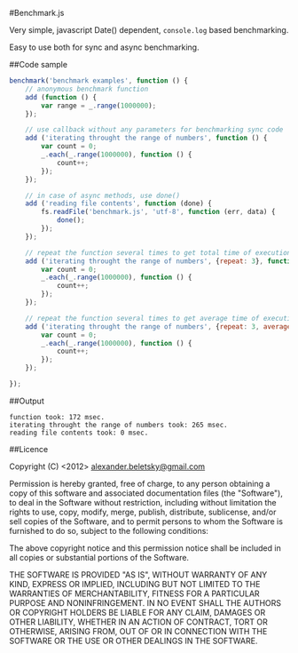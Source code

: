 #Benchmark.js

Very simple, javascript Date() dependent, `console.log` based benchmarking.

Easy to use both for sync and async benchmarking.

##Code sample

```js
benchmark('benchmark examples', function () {
    // anonymous benchmark function
    add (function () {
        var range = _.range(1000000);
    });

    // use callback without any parameters for benchmarking sync code
    add ('iterating throught the range of numbers', function () {
        var count = 0;
        _.each(_.range(1000000), function () {
            count++;
        });
    });

    // in case of async methods, use done()
    add ('reading file contents', function (done) {
        fs.readFile('benchmark.js', 'utf-8', function (err, data) {
            done();
        });
    });

    // repeat the function several times to get total time of execution
    add ('iterating throught the range of numbers', {repeat: 3}, function () {
        var count = 0;
        _.each(_.range(1000000), function () {
            count++;
        });
    });

    // repeat the function several times to get average time of execution
    add ('iterating throught the range of numbers', {repeat: 3, average: true }, function () {
        var count = 0;
        _.each(_.range(1000000), function () {
            count++;
        });
    });

});
```

##Output

    function took: 172 msec.
    iterating throught the range of numbers took: 265 msec.
    reading file contents took: 0 msec.

##Licence

Copyright (C) <2012> <alexander.beletsky@gmail.com>

Permission is hereby granted, free of charge, to any person obtaining a copy of this software and associated documentation files (the "Software"), to deal in the Software without restriction, including without limitation the rights to use, copy, modify, merge, publish, distribute, sublicense, and/or sell copies of the Software, and to permit persons to whom the Software is furnished to do so, subject to the following conditions:

The above copyright notice and this permission notice shall be included in all copies or substantial portions of the Software.

THE SOFTWARE IS PROVIDED "AS IS", WITHOUT WARRANTY OF ANY KIND, EXPRESS OR IMPLIED, INCLUDING BUT NOT LIMITED TO THE WARRANTIES OF MERCHANTABILITY, FITNESS FOR A PARTICULAR PURPOSE AND NONINFRINGEMENT. IN NO EVENT SHALL THE AUTHORS OR COPYRIGHT HOLDERS BE LIABLE FOR ANY CLAIM, DAMAGES OR OTHER LIABILITY, WHETHER IN AN ACTION OF CONTRACT, TORT OR OTHERWISE, ARISING FROM, OUT OF OR IN CONNECTION WITH THE SOFTWARE OR THE USE OR OTHER DEALINGS IN THE SOFTWARE.